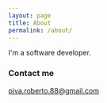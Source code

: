 ```yaml
---
layout: page
title: About
permalink: /about/
---
```


I'm a software developer.

### Contact me

[piva.roberto.88@gmail.com](mailto:piva.roberto.88@gmail.com)
